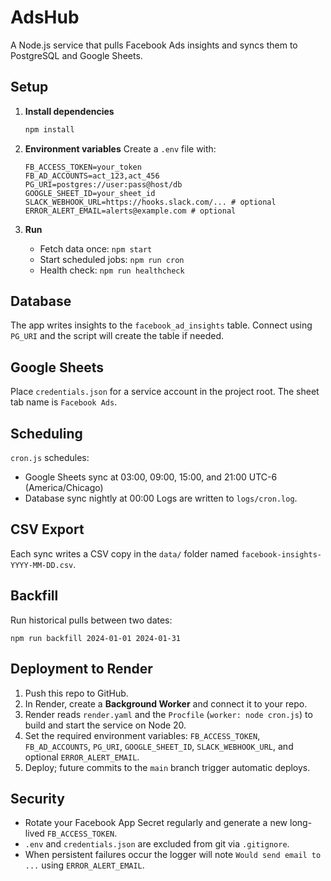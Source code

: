 # AdsHub

A Node.js service that pulls Facebook Ads insights and syncs them to PostgreSQL and Google Sheets.

## Setup

1. **Install dependencies**
   ```bash
   npm install
   ```

2. **Environment variables**
   Create a `.env` file with:
   ```env
   FB_ACCESS_TOKEN=your_token
   FB_AD_ACCOUNTS=act_123,act_456
   PG_URI=postgres://user:pass@host/db
   GOOGLE_SHEET_ID=your_sheet_id
   SLACK_WEBHOOK_URL=https://hooks.slack.com/... # optional
   ERROR_ALERT_EMAIL=alerts@example.com # optional
   ```

3. **Run**
   - Fetch data once: `npm start`
   - Start scheduled jobs: `npm run cron`
   - Health check: `npm run healthcheck`

## Database
The app writes insights to the `facebook_ad_insights` table. Connect using `PG_URI` and the script will create the table if needed.

## Google Sheets
Place `credentials.json` for a service account in the project root. The sheet tab name is `Facebook Ads`.

## Scheduling
`cron.js` schedules:
- Google Sheets sync at 03:00, 09:00, 15:00, and 21:00 UTC-6 (America/Chicago)
- Database sync nightly at 00:00
Logs are written to `logs/cron.log`.

## CSV Export
Each sync writes a CSV copy in the `data/` folder named `facebook-insights-YYYY-MM-DD.csv`.

## Backfill
Run historical pulls between two dates:

```
npm run backfill 2024-01-01 2024-01-31
```

## Deployment to Render
1. Push this repo to GitHub.
2. In Render, create a **Background Worker** and connect it to your repo.
3. Render reads `render.yaml` and the `Procfile` (`worker: node cron.js`) to build and start the service on Node 20.
4. Set the required environment variables: `FB_ACCESS_TOKEN`, `FB_AD_ACCOUNTS`, `PG_URI`, `GOOGLE_SHEET_ID`, `SLACK_WEBHOOK_URL`, and optional `ERROR_ALERT_EMAIL`.
5. Deploy; future commits to the `main` branch trigger automatic deploys.

## Security
- Rotate your Facebook App Secret regularly and generate a new long-lived `FB_ACCESS_TOKEN`.
- `.env` and `credentials.json` are excluded from git via `.gitignore`.
- When persistent failures occur the logger will note `Would send email to ...` using `ERROR_ALERT_EMAIL`.
